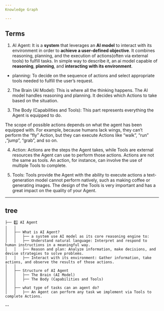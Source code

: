 ```yaml
---
Knowledge Graph

---
```

## Terms

1. AI Agent: It is a **system** that leverages an **AI model** to interact with its environment in order to **achieve a user-defined objective**. It combines reasoning, planning, and the execution of actions(often via external tools) to fulfill tasks. In simple way to describe it, an ai model capable of **reasoning**, **planning**, and **interacting with its environment**.

- planning: To decide on the sequence of actions and select appropriate tools needed to fulfill the user’s request.

2. The Brain (AI Model): This is where all the thinking happens. The AI model handles reasoning and planning. It decides which Actions to take based on the situation.

3. The Body (Capabilities and Tools): This part represents everything the Agent is equipped to do.

The scope of possible actions depends on what the agent has been equipped with. For example, because humans lack wings, they can’t perform the “fly” Action, but they can execute Actions like “walk”, “run” ,“jump”, “grab”, and so on.

4. Action: Actions are the steps the Agent takes, while Tools are external resources the Agent can use to perform those actions. Actions are not the same as tools. An action, for instance, can involve the use of multiple Tools to complete.

5. Tools: Tools provide the Agent with the ability to execute actions a text-generation model cannot perform natively, such as making coffee or generating images. The design of the Tools is very important and has a great impact on the quality of your Agent.


---
## tree

```text
├── 1️⃣ AI Agent
│   │
│   ├── What is AI Agent?
│   │   ├── a system use AI model as its core reasoning engine to:
│   │   ├── Understand natural language: Interpret and respond to human instructions in a meaningful way.
│   │   ├── Reason and plan: Analyze information, make decisions, and devise strategies to solve problems.
│   │   ├── Interact with its environment: Gather information, take actions, and observe the results of those actions.
│   │
│   ├── Structure of AI Agent
│   │   ├── The Brain (AI Model)
│   │   ├── The Body (Capabilities and Tools)
│   │
│   ├── what type of tasks can an agent do?
│   │   ├── An Agent can perform any task we implement via Tools to complete Actions.

```
--
